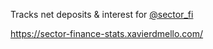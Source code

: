 Tracks net deposits & interest for [@sector_fi](https://twitter.com/sector_fi)

https://sector-finance-stats.xavierdmello.com/
